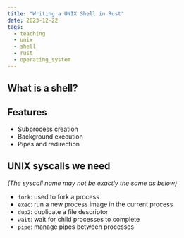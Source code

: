 ```yaml
---
title: "Writing a UNIX Shell in Rust"
date: 2023-12-22
tags:
  - teaching
  - unix
  - shell
  - rust
  - operating_system
---
```


## What is a shell?

## Features

- Subprocess creation
- Background execution
- Pipes and redirection

## UNIX syscalls we need

*(The syscall name may not be exactly the same as below)*

- `fork`: used to fork a process
- `exec`: run a new process image in the current process
- `dup2`: duplicate a file descriptor
- `wait`: wait for child processes to complete
- `pipe`: manage pipes between processes
